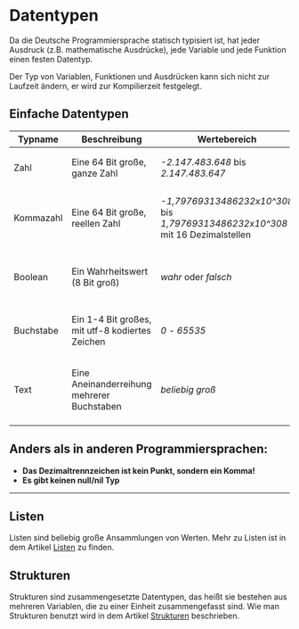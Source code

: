 # Datentypen

Da die Deutsche Programmiersprache statisch typisiert ist, hat jeder Ausdruck (z.B. mathematische Ausdrücke), jede Variable und jede Funktion einen festen Datentyp.

Der Typ von Variablen, Funktionen und Ausdrücken kann sich nicht zur Laufzeit ändern, er wird zur Kompilierzeit festgelegt.

## Einfache Datentypen

| Typname | Beschreibung | Wertebereich | Literal | Beispiel |
| ------- | ------------ | ------------ | ------- | -------- |
| Zahl | Eine 64 Bit große, ganze Zahl | *-2.147.483.648* bis *2.147.483.647* | Eine Abfolge von Ziffern, z.B. 42 | `Die Zahl x ist 69.`, <br>`1 plus -7` |
| Kommazahl | Eine 64 Bit große, reellen Zahl |*-1,79769313486232x10^308* bis <br>*1,79769313486232x10^308* mit 16 Dezimalstellen | Ein Zahlenliteral mit Nachkommastellen, z.B. 3,1415 | `Die Kommazahl x ist 6,5.`, <br>`2 durch 0,5` | |
| Boolean | Ein Wahrheitswert (8 Bit groß) | *wahr* oder *falsch* | *wahr* oder *falsch* | `Der Boolean x ist wahr.`, <br>`1 plus 1 gleich 2` |
| Buchstabe | Ein 1-4 Bit großes, mit utf-8 kodiertes Zeichen | *0* - *65535* | Ein utf8 Zeichen zwischen einfachen Anführungszeichen, z.B. 'a' oder '\n' | `Der Buchstabe x ist 'd'.` |
| Text | Eine Aneinanderreihung mehrerer Buchstaben | *beliebig groß* | Beliebig viele Buchstaben zwischen <br>(englischen) Anführungszeichen, z.B. "Hallo\n" | `Der Text x ist "abc".`, <br>`"Hallo" verkettet mit " du da"` |

## **Anders als in anderen Programmiersprachen:**

* **Das Dezimaltrennzeichen ist kein Punkt, sondern ein Komma!**
* **Es gibt keinen null/nil Typ**
***

## Listen

Listen sind beliebig große Ansammlungen von Werten.
Mehr zu Listen ist in dem Artikel [Listen](?p=Listen) zu finden.

## Strukturen

Strukturen sind zusammengesetzte Datentypen, das heißt sie bestehen aus mehreren Variablen, die zu einer Einheit zusammengefasst sind.
Wie man Strukturen benutzt wird in dem Artikel [Strukturen](?p=Strukturen) beschrieben.